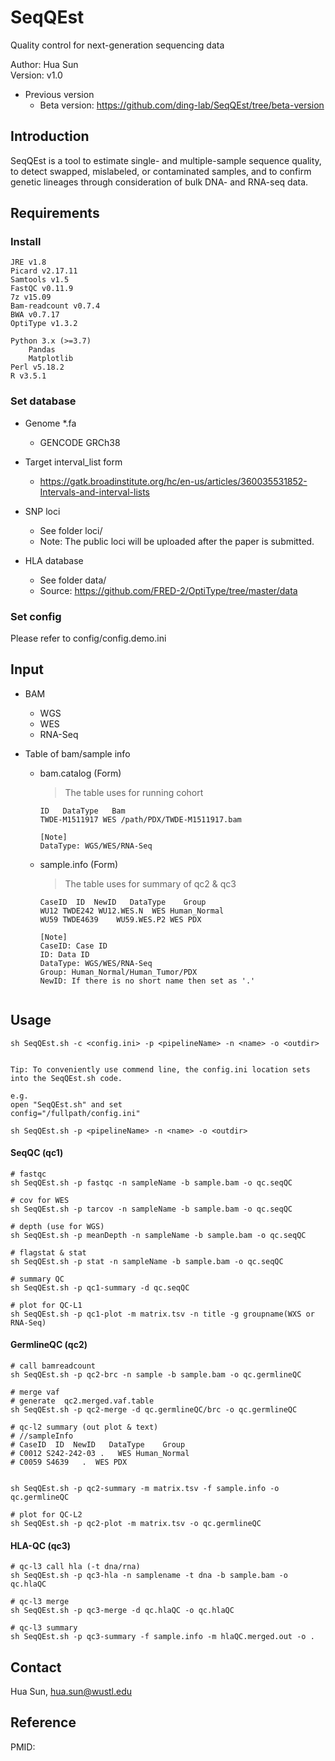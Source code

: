 SeqQEst
========

Quality control for next-generation sequencing data

Author: Hua Sun  
Version: v1.0  


* Previous version
	* Beta version: https://github.com/ding-lab/SeqQEst/tree/beta-version



Introduction
-------------
SeqQEst is a tool to estimate single- and multiple-sample sequence quality, to detect swapped, mislabeled, or contaminated samples, and to confirm genetic lineages through consideration of bulk DNA- and RNA-seq data. 



Requirements
-------------

### Install

    JRE v1.8
    Picard v2.17.11
    Samtools v1.5
    FastQC v0.11.9
    7z v15.09
    Bam-readcount v0.7.4
    BWA v0.7.17
    OptiType v1.3.2
    
    Python 3.x (>=3.7)
	    Pandas
	    Matplotlib
	Perl v5.18.2
	R v3.5.1


### Set database

* Genome *.fa
	* GENCODE GRCh38 

* Target interval_list form
	* https://gatk.broadinstitute.org/hc/en-us/articles/360035531852-Intervals-and-interval-lists

* SNP loci
	* See folder loci/
	* Note: The public loci will be uploaded after the paper is submitted. 

* HLA database
	* See folder data/
	* Source: https://github.com/FRED-2/OptiType/tree/master/data



### Set config
	
Please refer to config/config.demo.ini



Input
-------------
* BAM
	* WGS
	* WES
	* RNA-Seq
	
* Table of bam/sample info
	* bam.catalog (Form)
		> The table uses for running cohort

		```
		ID   DataType   Bam
		TWDE-M1511917 WES /path/PDX/TWDE-M1511917.bam
      	```
      	```
      	[Note]
      	DataType: WGS/WES/RNA-Seq
		```
		
	* sample.info (Form)
		> The table uses for summary of qc2 & qc3

		```
		CaseID	ID	NewID	DataType	Group
       WU12	TWDE242	WU12.WES.N	WES	Human_Normal
       WU59	TWDE4639	WU59.WES.P2	WES	PDX
       ```
       
       ```
       [Note]
       CaseID: Case ID
       ID: Data ID
       DataType: WGS/WES/RNA-Seq
       Group: Human_Normal/Human_Tumor/PDX
       NewID: If there is no short name then set as '.'
			
		```



Usage
-------------

```
sh SeqQEst.sh -c <config.ini> -p <pipelineName> -n <name> -o <outdir>


Tip: To conveniently use commend line, the config.ini location sets into the SeqQEst.sh code.

e.g.
open "SeqQEst.sh" and set 
config="/fullpath/config.ini"

sh SeqQEst.sh -p <pipelineName> -n <name> -o <outdir>

```


#### SeqQC (qc1)

```
# fastqc
sh SeqQEst.sh -p fastqc -n sampleName -b sample.bam -o qc.seqQC

# cov for WES
sh SeqQEst.sh -p tarcov -n sampleName -b sample.bam -o qc.seqQC

# depth (use for WGS)
sh SeqQEst.sh -p meanDepth -n sampleName -b sample.bam -o qc.seqQC

# flagstat & stat
sh SeqQEst.sh -p stat -n sampleName -b sample.bam -o qc.seqQC

# summary QC
sh SeqQEst.sh -p qc1-summary -d qc.seqQC

# plot for QC-L1
sh SeqQEst.sh -p qc1-plot -m matrix.tsv -n title -g groupname(WXS or RNA-Seq)

```

#### GermlineQC (qc2)

```
# call bamreadcount
sh SeqQEst.sh -p qc2-brc -n sample -b sample.bam -o qc.germlineQC

# merge vaf
# generate  qc2.merged.vaf.table
sh SeqQEst.sh -p qc2-merge -d qc.germlineQC/brc -o qc.germlineQC

# qc-l2 summary (out plot & text)
# //sampleInfo
# CaseID  ID  NewID   DataType    Group
# C0012 S242-242-03 .   WES Human_Normal
# C0059 S4639   .  WES PDX


sh SeqQEst.sh -p qc2-summary -m matrix.tsv -f sample.info -o qc.germlineQC

# plot for QC-L2
sh SeqQEst.sh -p qc2-plot -m matrix.tsv -o qc.germlineQC

```

#### HLA-QC (qc3)

```
# qc-l3 call hla (-t dna/rna)
sh SeqQEst.sh -p qc3-hla -n samplename -t dna -b sample.bam -o qc.hlaQC

# qc-l3 merge
sh SeqQEst.sh -p qc3-merge -d qc.hlaQC -o qc.hlaQC

# qc-l3 summary
sh SeqQEst.sh -p qc3-summary -f sample.info -m hlaQC.merged.out -o .

```


Contact
-------------
Hua Sun, <hua.sun@wustl.edu>


Reference
-------------
PMID:



